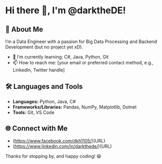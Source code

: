 # Hi there 👋, I'm @darktheDE!

## 🚀 About Me
I’m a Data Engineer with a passion for Big Data Processing and Backend Development (but no project yet xD). 

- 🌱 I’m currently learning: C#, Java, Python, Git
- 📫 How to reach me: [your email or preferred contact method, e.g., LinkedIn, Twitter handle]

## 🛠️ Languages and Tools
- **Languages:** Python, Java, C#
- **Frameworks/Libraries:** Pandas, NumPy, Matplotlib, Dotnet
- **Tools:** Git, VS Code


## 🌐 Connect with Me
- (https://www.facebook.com/dkh1105/)(URL)
- (https://www.linkedin.com/in/darkthede/)(URL)

Thanks for stopping by, and happy coding! 😄
 

<!---
darktheDE/darktheDE is a ✨ special ✨ repository because its `README.md` (this file) appears on your GitHub profile.
You can click the Preview link to take a look at your changes.
--->
